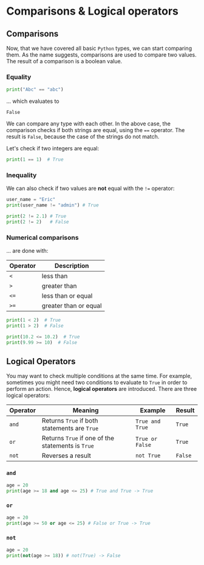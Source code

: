 # Comparisons & Logical operators

## Comparisons

Now, that we have covered all basic `Python` types, we can start comparing them.
As the name suggests, comparisons are used to compare two values. The result 
of a comparison is a boolean value.

### Equality

```py
print("Abc" == "abc")
```

... which evaluates to

```
False
```

We can compare any type with each other. In the above case, the comparison 
checks if both strings are equal, using the `==` operator. The result is 
`False`, because the case of the strings do not match.

Let's check if two integers are equal:

```py
print(1 == 1)  # True
```

### Inequality

We can also check if two values are **not** equal with the `!=` operator:

```py
user_name = "Eric"
print(user_name != "admin") # True
```

```py
print(2 != 2.1) # True
print(2 != 2)   # False
```

### Numerical comparisons

... are done with:

| Operator | Description           |
|----------|-----------------------|
| `<`      | less than             |
| `>`      | greater than          |
| `<=`     | less than or equal    |
| `>=`     | greater than or equal |

```py
print(1 < 2)  # True
print(1 > 2)  # False

print(10.2 <= 10.2)  # True
print(9.99 >= 10)  # False
```

## Logical Operators

You may want to check multiple conditions at the same time. For example,
sometimes you might need two conditions to evaluate to `True` in 
order to perform an action. Hence, **logical operators** are introduced. 
There are three logical operators:

| Operator | Meaning                                           | Example         | Result  |
|----------|---------------------------------------------------|-----------------|---------|
| `and`    | Returns `True` if both statements are `True`      | `True and True` | `True`  |
| `or`     | Returns `True` if one of the statements is `True` | `True or False` | `True`  |
| `not`    | Reverses a result                                 | `not True`      | `False` |

### `and`

```py
age = 20
print(age >= 18 and age <= 25) # True and True -> True
```

### `or`

```py
age = 20
print(age >= 50 or age <= 25) # False or True -> True
```

### `not`

```py
age = 20
print(not(age >= 18)) # not(True) -> False
```


